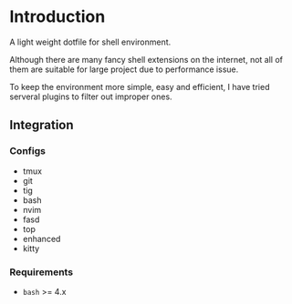 # Introduction

A light weight dotfile for shell environment.

Although there are many fancy shell extensions on the internet,
not all of them are suitable for large project due to performance
issue.

To keep the environment more simple, easy and efficient, I have
tried serveral plugins to filter out improper ones.

## Integration

### Configs
- tmux
- git
- tig
- bash
- nvim
- fasd
- top
- enhanced
- kitty

### Requirements
- `bash` >= 4.x
